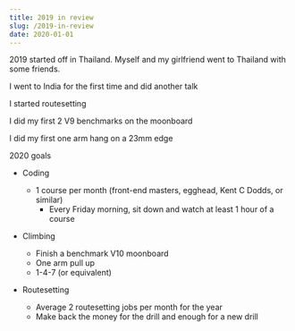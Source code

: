 ```yaml
---
title: 2019 in review
slug: /2019-in-review
date: 2020-01-01
---
```


2019 started off in Thailand. Myself and my girlfriend went to Thailand with some friends.

I went to India for the first time and did another talk

I started routesetting

I did my first 2 V9 benchmarks on the moonboard

I did my first one arm hang on a 23mm edge

2020 goals

- Coding

  - 1 course per month (front-end masters, egghead, Kent C Dodds, or similar)
    - Every Friday morning, sit down and watch at least 1 hour of a course

- Climbing

  - Finish a benchmark V10 moonboard
  - One arm pull up
  - 1-4-7 (or equivalent)

- Routesetting
  - Average 2 routesetting jobs per month for the year
  - Make back the money for the drill and enough for a new drill
